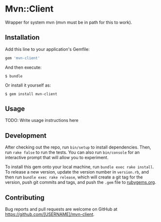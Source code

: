 # Mvn::Client

Wrapper for system mvn (mvn must be in path for this to work). 


## Installation

Add this line to your application's Gemfile:

```ruby
gem 'mvn-client'
```

And then execute:

    $ bundle

Or install it yourself as:

    $ gem install mvn-client

## Usage

TODO: Write usage instructions here

## Development

After checking out the repo, run `bin/setup` to install dependencies. Then, run `rake false` to run the tests. You can also run `bin/console` for an interactive prompt that will allow you to experiment.

To install this gem onto your local machine, run `bundle exec rake install`. To release a new version, update the version number in `version.rb`, and then run `bundle exec rake release`, which will create a git tag for the version, push git commits and tags, and push the `.gem` file to [rubygems.org](https://rubygems.org).

## Contributing

Bug reports and pull requests are welcome on GitHub at https://github.com/[USERNAME]/mvn-client.

